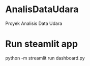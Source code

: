 # AnalisDataUdara
Proyek Analisis Data Udara 

# Run steamlit app
python -m streamlit run dashboard.py
